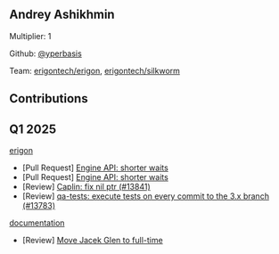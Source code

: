 ## Andrey Ashikhmin
Multiplier: 1

Github: [@yperbasis](https://github.com/yperbasis)

Team: [erigontech/erigon](https://github.com/erigontech/erigon/pulls?q=author%3Ayperbasis), [erigontech/silkworm](https://github.com/erigontech/silkworm/pulls?q=author%3Ayperbasis)

## Contributions
## Q1 2025

[erigon](https://github.com/erigontech/erigon)
* [Pull Request] [Engine API: shorter waits](https://github.com/erigontech/erigon/pull/13838)
* [Pull Request] [Engine API: shorter waits](https://github.com/erigontech/erigon/pull/13839)
* [Review] [Caplin: fix nil ptr (#13841)](https://github.com/erigontech/erigon/pull/13842#pullrequestreview-2620912995)
* [Review] [qa-tests: execute tests on every commit to the 3.x branch (#13783)](https://github.com/erigontech/erigon/pull/13843#pullrequestreview-2621135537)

[documentation](https://github.com/protocolguild/documentation)
* [Review] [Move Jacek Glen to full-time](https://github.com/protocolguild/documentation/pull/321#pullrequestreview-2606426880)
